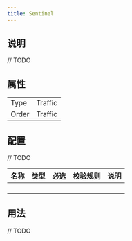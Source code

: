 ```yaml
---
title: Sentinel
---
```


## 说明

// TODO

## 属性

|       |         |
|-------|---------|
| Type  | Traffic |
| Order | Traffic |

## 配置

// TODO

| 名称   | 类型                            | 必选 | 校验规则 | 说明                                                                           |
|--------|---------------------------------|-----|----------|--------------------------------------------------------------------------------|
|  |                           |    |       |                                                    |
|  |                           |    |       |                                                    |
|  |                           |    |       |                                                    |
|  |                           |    |       |                                                    |


## 用法

// TODO